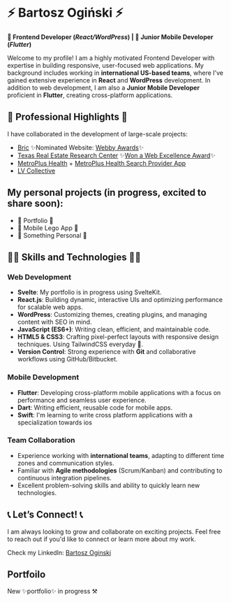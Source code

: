 # ⚡️ Bartosz Ogiński ⚡️

**🎨 Frontend Developer (_React/WordPress_) | 📱 Junior Mobile Developer (_Flutter_)**

Welcome to my profile! I am a highly motivated Frontend Developer with expertise in building responsive, user-focused web applications. My background includes working in **international US-based teams**, where I’ve gained extensive experience in **React** and **WordPress** development. In addition to web development, I am also a **Junior Mobile Developer** proficient in **Flutter**, creating cross-platform applications.

## 📸 Professional Highlights 📸
I have collaborated in the development of large-scale projects:
- [Bric](https://bricartsmedia.org/) ✨Nominated Website: [Webby Awards](https://winners.webbyawards.com/2024/websites-and-mobile-sites/mobile-specific-features-design/best-mobile-visual-design-function-mobile-features/294466/bric-arts--media)✨
- [Texas Real Estate Research Center](https://trerc.tamu.edu/) ✨[Won a Web Excellence Award](https://we-awards.com/winner/trerc-turning-data-into-insights/)✨
- [MetroPlus Health](https://metroplus.org/) + [MetroPlus Health Search Provider App](https://metroplus.org/search-providers/)
- [LV Collective](https://lvcollective.com/)

## My personal projects (in progress, excited to share soon):
- 🔨 Portfolio 🔨
- 🤫 Mobile Lego App 🤫
- 📔 Something Personal 📔

## 👨‍💻 Skills and Technologies 👨‍💻

### Web Development
- **Svelte**: My portfolio is in progress using SvelteKit.
- **React.js**: Building dynamic, interactive UIs and optimizing performance for scalable web apps.
- **WordPress**: Customizing themes, creating plugins, and managing content with SEO in mind.
- **JavaScript (ES6+)**: Writing clean, efficient, and maintainable code.
- **HTML5 & CSS3**: Crafting pixel-perfect layouts with responsive design techniques. Using TailwindCSS everyday 💨.
- **Version Control**: Strong experience with **Git** and collaborative workflows using GitHub/Bitbucket.

### Mobile Development
- **Flutter**: Developing cross-platform mobile applications with a focus on performance and seamless user experience.
- **Dart**: Writing efficient, reusable code for mobile apps.
- **Swift**: I'm learning to write cross platform applications with a specialization towards ios 

### Team Collaboration
- Experience working with **international teams**, adapting to different time zones and communication styles.
- Familiar with **Agile methodologies** (Scrum/Kanban) and contributing to continuous integration pipelines.
- Excellent problem-solving skills and ability to quickly learn new technologies.

## 📞 Let’s Connect! 📞
I am always looking to grow and collaborate on exciting projects. Feel free to reach out if you'd like to connect or learn more about my work.

Check my LinkedIn: [Bartosz Oginski](https://www.linkedin.com/in/bartosz-oginski/)

## Portfoilo
New ✨portfolio✨ in progress ⚒️
